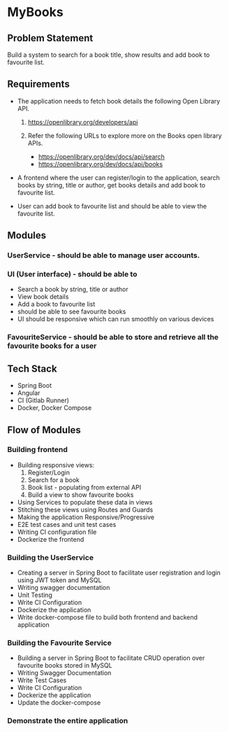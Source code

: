 # MyBooks

## Problem Statement

Build a system to search for a book title, show results and add book to favourite list.

## Requirements

- The application needs to fetch book details the following Open Library API.
    1. https://openlibrary.org/developers/api

    2. Refer the following URLs to explore more on the Books open library APIs.
        - https://openlibrary.org/dev/docs/api/search
        - https://openlibrary.org/dev/docs/api/books

- A frontend where the user can register/login to the application, search books by string, title or author, get books details and add book to favourite list.
- User can add book to favourite list and should be able to view the favourite list.

## Modules

### UserService - should be able to manage user accounts.
### UI (User interface) -  should be able to
- Search a book by string, title or author
- View book details
- Add a book to favourite list
- should be able to see favourite books
- UI should be responsive which can run smoothly on various devices 
### FavouriteService - should be able to store and retrieve all the favourite books for a user

## Tech Stack
- Spring Boot
- Angular
- CI (Gitlab Runner)
- Docker, Docker Compose

## Flow of Modules 

### Building frontend
- Building responsive views: 
    1. Register/Login
    2. Search for a book
    3. Book list - populating from external API
    4. Build a view to show favourite books
- Using Services to populate these data in views
- Stitching these views using Routes and Guards
- Making the application Responsive/Progressive
- E2E test cases and unit test cases
- Writing CI configuration file
- Dockerize the frontend

### Building the UserService
- Creating a server in Spring Boot to facilitate user registration and login using JWT token and MySQL
- Writing swagger documentation 
- Unit Testing 
- Write CI Configuration 
- Dockerize the application
- Write docker-compose file to build both frontend and backend application

### Building the Favourite Service
- Building a server in Spring Boot to facilitate CRUD operation over favourite books stored in MySQL
- Writing Swagger Documentation
- Write Test Cases
- Write CI Configuration
- Dockerize the application
- Update the docker-compose

### Demonstrate the entire application